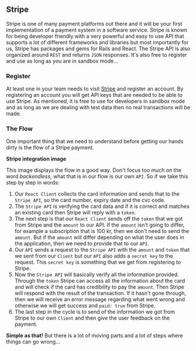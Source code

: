 ## Stripe

Stripe is one of many payment platforms out there and it will be your first implementation of a payment system in a software service. Stripe is known for being developer friendly with a very powerful and easy to use API that supports a lot of different frameworks and libraries but most importantly for us, Stripe has packages and gems for Rails and React. The Stripe API is also organized around `REST` and returns `JSON` responses. 
It's also free to register and use as long as you are in sandbox mode...

### Register
At least one in your team needs to visit [Stripe](https://stripe.com/) and register an account. By registering an account you will get API keys that are needed to be able to use Stripe. As mentioned, it is free to use for developers in sandbox mode and as long as we are dealing with test data then no real transactions will be made. 

### The Flow
One important thing that we need to understand before getting our hands dirty is the flow of a Stripe payment. 

**Stripe integration image**

This image displays the flow in a good way. Don't focus too much on the word _backendless_, what that is in our flow is our own `API`. 
So if we take this step by step in words: 
1. Our `React Client` collects the card information and sends that to the `Stripe API`, so the card number, expiry date and the cvc code. 
2. The `Stripe API` is verifying the card data and if it is correct and matches an existing card then Stripe will reply with a `token`.
3. The next step is that our `React Client` sends off the `token` that we got from Stripe and the `amount` to our API. If the `amount` isn't going to differ, for example a subscription that is 100 kr, then we don't need to send the `amount`. But if the `amount` will differ depending on what the user does in the application, then we need to provide that to our `API`.
4. Our `API` sends a request to the `Stripe API` with the `amount` and `token` that we sent from our `Client` but our `API` also adds a `secret key` to the request. This `secret key` is something that we get from registering to Stripe. 
5. Now the `Stripe API` will basically verify all the information provided. Through the `token` Stripe can access all the information about the card and will check if the card has credibility to pay the `amount`. Then Stripe will respond with the result of the transaction. If it hasn't gone through, then we will receive an error message regarding what went wrong and otherwise we will get success and `paid: true` from Stripe. 
6. The last step in the cycle is to send of the information we got from Stripe to our own `Client` and then give the user feedback on the payment. 

**Simple as that!** But there is a lot of moving parts and a lot of steps where things can go wrong...


